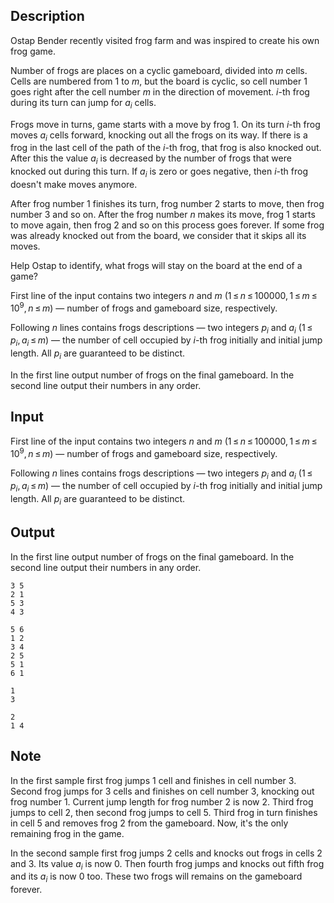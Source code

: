 ## Description

<div><p>Ostap Bender recently visited frog farm and was inspired to create his own frog game.</p><p>Number of frogs are places on a cyclic gameboard, divided into <span class="tex-span"><i>m</i></span> cells. Cells are numbered from <span class="tex-span">1</span> to <span class="tex-span"><i>m</i></span>, but the board is cyclic, so cell number <span class="tex-span">1</span> goes right after the cell number <span class="tex-span"><i>m</i></span> in the direction of movement. <span class="tex-span"><i>i</i></span>-th frog during its turn can jump for <span class="tex-span"><i>a</i><sub class="lower-index"><i>i</i></sub></span> cells.</p><p>Frogs move in turns, game starts with a move by frog <span class="tex-span">1</span>. On its turn <span class="tex-span"><i>i</i></span>-th frog moves <span class="tex-span"><i>a</i><sub class="lower-index"><i>i</i></sub></span> cells forward, knocking out all the frogs on its way. If there is a frog in the last cell of the path of the <span class="tex-span"><i>i</i></span>-th frog, that frog is also knocked out. After this the value <span class="tex-span"><i>a</i><sub class="lower-index"><i>i</i></sub></span> is decreased by the number of frogs that were knocked out during this turn. If <span class="tex-span"><i>a</i><sub class="lower-index"><i>i</i></sub></span> is zero or goes negative, then <span class="tex-span"><i>i</i></span>-th frog doesn't make moves anymore.</p><p>After frog number <span class="tex-span">1</span> finishes its turn, frog number <span class="tex-span">2</span> starts to move, then frog number <span class="tex-span">3</span> and so on. After the frog number <span class="tex-span"><i>n</i></span> makes its move, frog <span class="tex-span">1</span> starts to move again, then frog <span class="tex-span">2</span> and so on this process goes forever. If some frog was already knocked out from the board, we consider that it skips all its moves.</p><p>Help Ostap to identify, what frogs will stay on the board at the end of a game?</p></div><div class="input-specification"><p>First line of the input contains two integers <span class="tex-span"><i>n</i></span> and <span class="tex-span"><i>m</i></span> (<span class="tex-span">1 ≤ <i>n</i> ≤ 100000, 1 ≤ <i>m</i> ≤ 10<sup class="upper-index">9</sup>, <i>n</i> ≤ <i>m</i></span>)&nbsp;— number of frogs and gameboard size, respectively.</p><p>Following <span class="tex-span"><i>n</i></span> lines contains frogs descriptions&nbsp;— two integers <span class="tex-span"><i>p</i><sub class="lower-index"><i>i</i></sub></span> and <span class="tex-span"><i>a</i><sub class="lower-index"><i>i</i></sub></span> (<span class="tex-span">1 ≤ <i>p</i><sub class="lower-index"><i>i</i></sub>, <i>a</i><sub class="lower-index"><i>i</i></sub> ≤ <i>m</i></span>)&nbsp;— the number of cell occupied by <span class="tex-span"><i>i</i></span>-th frog initially and initial jump length. All <span class="tex-span"><i>p</i><sub class="lower-index"><i>i</i></sub></span> are guaranteed to be distinct.</p></div><div class="output-specification"><p>In the first line output number of frogs on the final gameboard. In the second line output their numbers in any order.</p></div>

## Input

<p>First line of the input contains two integers <span class="tex-span"><i>n</i></span> and <span class="tex-span"><i>m</i></span> (<span class="tex-span">1 ≤ <i>n</i> ≤ 100000, 1 ≤ <i>m</i> ≤ 10<sup class="upper-index">9</sup>, <i>n</i> ≤ <i>m</i></span>)&nbsp;— number of frogs and gameboard size, respectively.</p><p>Following <span class="tex-span"><i>n</i></span> lines contains frogs descriptions&nbsp;— two integers <span class="tex-span"><i>p</i><sub class="lower-index"><i>i</i></sub></span> and <span class="tex-span"><i>a</i><sub class="lower-index"><i>i</i></sub></span> (<span class="tex-span">1 ≤ <i>p</i><sub class="lower-index"><i>i</i></sub>, <i>a</i><sub class="lower-index"><i>i</i></sub> ≤ <i>m</i></span>)&nbsp;— the number of cell occupied by <span class="tex-span"><i>i</i></span>-th frog initially and initial jump length. All <span class="tex-span"><i>p</i><sub class="lower-index"><i>i</i></sub></span> are guaranteed to be distinct.</p>

## Output

<p>In the first line output number of frogs on the final gameboard. In the second line output their numbers in any order.</p>





```input1
3 5
2 1
5 3
4 3

```




```input2
5 6
1 2
3 4
2 5
5 1
6 1

```




```output1
1
3
```




```output2
2
1 4
```



## Note

<p>In the first sample first frog jumps <span class="tex-span">1</span> cell and finishes in cell number <span class="tex-span">3</span>. Second frog jumps for <span class="tex-span">3</span> cells and finishes on cell number <span class="tex-span">3</span>, knocking out frog number <span class="tex-span">1</span>. Current jump length for frog number <span class="tex-span">2</span> is now <span class="tex-span">2</span>. Third frog jumps to cell <span class="tex-span">2</span>, then second frog jumps to cell <span class="tex-span">5</span>. Third frog in turn finishes in cell <span class="tex-span">5</span> and removes frog <span class="tex-span">2</span> from the gameboard. Now, it's the only remaining frog in the game.</p><p>In the second sample first frog jumps <span class="tex-span">2</span> cells and knocks out frogs in cells <span class="tex-span">2</span> and <span class="tex-span">3</span>. Its value <span class="tex-span"><i>a</i><sub class="lower-index"><i>i</i></sub></span> is now <span class="tex-span">0</span>. Then fourth frog jumps and knocks out fifth frog and its <span class="tex-span"><i>a</i><sub class="lower-index"><i>i</i></sub></span> is now <span class="tex-span">0</span> too. These two frogs will remains on the gameboard forever.</p>
